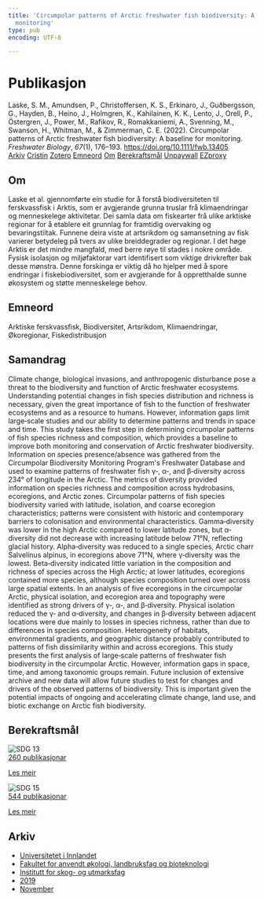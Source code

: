 ```yaml
---
title: 'Circumpolar patterns of Arctic freshwater fish biodiversity: A baseline for
  monitoring'
type: pub
encoding: UTF-8

---
```

<h1>Publikasjon</h1>
<article id="csl-bib-container-H3PNFAVQ" class="csl-bib-container">
  <div class="csl-bib-body"> <div class="csl-entry">Laske, S. M., Amundsen, P., Christoffersen, K. S., Erkinaro, J., Guðbergsson, G., Hayden, B., Heino, J., Holmgren, K., Kahilainen, K. K., Lento, J., Orell, P., Östergren, J., Power, M., Rafikov, R., Romakkaniemi, A., Svenning, M., Swanson, H., Whitman, M., &#38; Zimmerman, C. E. (2022). Circumpolar patterns of Arctic freshwater fish biodiversity: A baseline for monitoring. <i>Freshwater Biology</i>, <i>67</i>(1), 176–193. <a href="https://doi.org/10.1111/fwb.13405">https://doi.org/10.1111/fwb.13405</a></div> </div>
  <div class="csl-bib-buttons">
    <a href="#taxonomy-article-H3PNFAVQ" alt="archive" class="csl-bib-button">Arkiv</a>
    <a href="https://app.cristin.no/results/show.jsf?id=1747571" alt="Cristin" class="csl-bib-button">Cristin</a>
    <a href="http://zotero.org/groups/5881554/items/H3PNFAVQ" alt="Zotero" class="csl-bib-button">Zotero</a>
    <a href="#keywords-article-H3PNFAVQ" alt="keywords" class="csl-bib-button">Emneord</a>
    <a href="#about-article-H3PNFAVQ" alt="about_pub" class="csl-bib-button">Om</a>
    <a href="#sdg-article-H3PNFAVQ" alt="sdg" class="csl-bib-button">Berekraftsmål</a>
    <a href="https://doi.org/10.1111/fwb.13405" alt="Unpaywall" class="csl-bib-button">Unpaywall</a>
    <a href="https://doi.org/10.1111/fwb.13405" alt="EZproxy" class="csl-bib-button">EZproxy</a>
  </div>
  <div id="csl-bib-meta-container-H3PNFAVQ"></div>
</article>
<div id="csl-bib-meta-H3PNFAVQ" class="csl-bib-meta">
  <article id="about-article-H3PNFAVQ" class="about_pub-article">
    <h1>Om</h1>
    Laske et al. gjennomførte ein studie for å forstå biodiversiteten til ferskvassfisk i Arktis, som er avgjerande grunna truslar frå klimaendringar og menneskelege aktivitetar. Dei samla data om fiskearter frå ulike arktiske regionar for å etablere eit grunnlag for framtidig overvaking og bevaringstiltak. Funnene deira viste at artsrikdom og samansetning av fisk varierer betydeleg på tvers av ulike breiddegrader og regionar. I det høge Arktis er det mindre mangfald, med berre røye til stades i nokre område. Fysisk isolasjon og miljøfaktorar vart identifisert som viktige drivkrefter bak desse mønstra. Denne forskinga er viktig då ho hjelper med å spore endringar i fiskebiodiversitet, som er avgjerande for å oppretthalde sunne økosystem og støtte menneskelege behov.
  </article>
  <article id="keywords-article-H3PNFAVQ" class="keywords-article">
    <h1>Emneord</h1>
    Arktiske ferskvassfisk, Biodiversitet, Artsrikdom, Klimaendringar, Økoregionar, Fiskedistribusjon
  </article>
  <article id="abstract-article-H3PNFAVQ" class="abstract-article">
    <h1>Samandrag</h1>
    Climate change, biological invasions, and anthropogenic disturbance pose a threat to the biodiversity and function of Arctic freshwater ecosystems. Understanding potential changes in fish species distribution and richness is necessary, given the great importance of fish to the function of freshwater ecosystems and as a resource to humans. However, information gaps limit large‐scale studies and our ability to determine patterns and trends in space and time. This study takes the first step in determining circumpolar patterns of fish species richness and composition, which provides a baseline to improve both monitoring and conservation of Arctic freshwater biodiversity. Information on species presence/absence was gathered from the Circumpolar Biodiversity Monitoring Program's Freshwater Database and used to examine patterns of freshwater fish γ‐, α‐, and β‐diversity across 234° of longitude in the Arctic. The metrics of diversity provided information on species richness and composition across hydrobasins, ecoregions, and Arctic zones. Circumpolar patterns of fish species biodiversity varied with latitude, isolation, and coarse ecoregion characteristics; patterns were consistent with historic and contemporary barriers to colonisation and environmental characteristics. Gamma‐diversity was lower in the high Arctic compared to lower latitude zones, but α‐diversity did not decrease with increasing latitude below 71°N, reflecting glacial history. Alpha‐diversity was reduced to a single species, Arctic charr Salvelinus alpinus, in ecoregions above 71°N, where γ‐diversity was the lowest. Beta‐diversity indicated little variation in the composition and richness of species across the High Arctic; at lower latitudes, ecoregions contained more species, although species composition turned over across large spatial extents. In an analysis of five ecoregions in the circumpolar Arctic, physical isolation, and ecoregion area and topography were identified as strong drivers of γ‐, α‐, and β‐diversity. Physical isolation reduced the γ‐ and α‐diversity, and changes in β‐diversity between adjacent locations were due mainly to losses in species richness, rather than due to differences in species composition. Heterogeneity of habitats, environmental gradients, and geographic distance probably contributed to patterns of fish dissimilarity within and across ecoregions. This study presents the first analysis of large‐scale patterns of freshwater fish biodiversity in the circumpolar Arctic. However, information gaps in space, time, and among taxonomic groups remain. Future inclusion of extensive archive and new data will allow future studies to test for changes and drivers of the observed patterns of biodiversity. This is important given the potential impacts of ongoing and accelerating climate change, land use, and biotic exchange on Arctic fish biodiversity.
  </article>
  <article id="sdg-article-H3PNFAVQ" class="sdg-article">
    <h1>Berekraftsmål</h1>
    <div class="sdg-container"><div id="sdg13" class="sdg">
        <img src="{{< params subfolder >}}images/sdg/sdg13_nn.png" class="image" alt="SDG 13">
        <div class="sdg-overlay">
          <a href="{{< params subfolder >}}nn/archive/?sdg=13#archive" class="sdg-publication-count"><span>260</span> publikasjonar</a>
          <p><a href="https://fn.no/om-fn/fns-baerekraftsmaal/stoppe-klimaendringene?lang=nno-NO" class="sdg-read-more">Les meir</a></p>
        </div>
      </div> <div id="sdg15" class="sdg">
        <img src="{{< params subfolder >}}images/sdg/sdg15_nn.png" class="image" alt="SDG 15">
        <div class="sdg-overlay">
          <a href="{{< params subfolder >}}nn/archive/?sdg=15#archive" class="sdg-publication-count"><span>544</span> publikasjonar</a>
          <p><a href="https://fn.no/om-fn/fns-baerekraftsmaal/livet-paa-land?lang=nno-NO" class="sdg-read-more">Les meir</a></p>
        </div>
      </div></div>
  </article>
  <article id="taxonomy-article-H3PNFAVQ" class="taxonomy-article">
    <h1>Arkiv</h1>
    <ul>
      <li><a href="{{< params subfolder >}}nn/archive/?key=3DCRN523">Universitetet i Innlandet</a></li>
      <li><a href="{{< params subfolder >}}nn/archive/?key=T77LXH6D">Fakultet for anvendt økologi, landbruksfag og bioteknologi</a></li>
      <li><a href="{{< params subfolder >}}nn/archive/?key=7TRARPE3">Institutt for skog- og utmarksfag</a></li>
      <li><a href="{{< params subfolder >}}nn/archive/?key=MXEW8QDW">2019</a></li>
      <li><a href="{{< params subfolder >}}nn/archive/?key=TFQAYV3H">November</a></li>
    </ul>
  </article>
</div>
